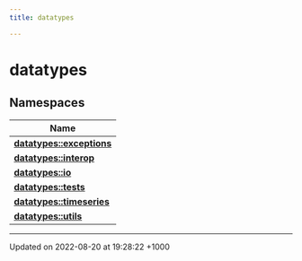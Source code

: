 ```yaml
---
title: datatypes

---
```


# datatypes



## Namespaces

| Name           |
| -------------- |
| **[datatypes::exceptions](/uchronia-ts-doc/cpp/Namespaces/namespacedatatypes_1_1exceptions/)**  |
| **[datatypes::interop](/uchronia-ts-doc/cpp/Namespaces/namespacedatatypes_1_1interop/)**  |
| **[datatypes::io](/uchronia-ts-doc/cpp/Namespaces/namespacedatatypes_1_1io/)**  |
| **[datatypes::tests](/uchronia-ts-doc/cpp/Namespaces/namespacedatatypes_1_1tests/)**  |
| **[datatypes::timeseries](/uchronia-ts-doc/cpp/Namespaces/namespacedatatypes_1_1timeseries/)**  |
| **[datatypes::utils](/uchronia-ts-doc/cpp/Namespaces/namespacedatatypes_1_1utils/)**  |






-------------------------------

Updated on 2022-08-20 at 19:28:22 +1000